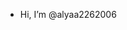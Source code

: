 -  Hi, I’m @alyaa2262006

<!---
alyaa2262006/alyaa2262006 is a ✨ special ✨ repository because its `README.md` (this file) appears on your GitHub profile.
You can click the Preview link to take a look at your changes.
--->
